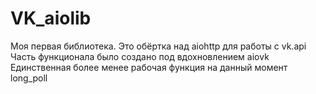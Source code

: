 # VK_aiolib

Моя первая библиотека. Это обёртка над aiohttp для работы с vk.api
Часть функционала было создано под вдохновлением aiovk
Единственная более менее рабочая функция на данный момент long_poll
